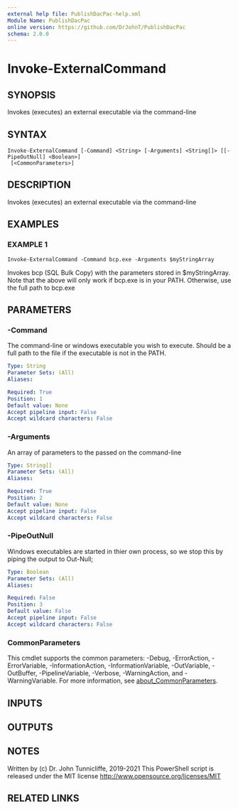 ```yaml
---
external help file: PublishDacPac-help.xml
Module Name: PublishDacPac
online version: https://github.com/DrJohnT/PublishDacPac
schema: 2.0.0
---
```


# Invoke-ExternalCommand

## SYNOPSIS
Invokes (executes) an external executable via the command-line

## SYNTAX

```
Invoke-ExternalCommand [-Command] <String> [-Arguments] <String[]> [[-PipeOutNull] <Boolean>]
 [<CommonParameters>]
```

## DESCRIPTION
Invokes (executes) an external executable via the command-line

## EXAMPLES

### EXAMPLE 1
```
Invoke-ExternalCommand -Command bcp.exe -Arguments $myStringArray
```

Invokes bcp (SQL Bulk Copy) with the parameters stored in $myStringArray.
Note that the above will only work if bcp.exe is in your PATH. 
Otherwise, use the full path to bcp.exe

## PARAMETERS

### -Command
The command-line or windows executable you wish to execute. 
Should be a full path to the file if the executable is not in the PATH.

```yaml
Type: String
Parameter Sets: (All)
Aliases:

Required: True
Position: 1
Default value: None
Accept pipeline input: False
Accept wildcard characters: False
```

### -Arguments
An array of parameters to the passed on the command-line

```yaml
Type: String[]
Parameter Sets: (All)
Aliases:

Required: True
Position: 2
Default value: None
Accept pipeline input: False
Accept wildcard characters: False
```

### -PipeOutNull
Windows executables are started in thier own process, so we stop this by piping the output to Out-Null;

```yaml
Type: Boolean
Parameter Sets: (All)
Aliases:

Required: False
Position: 3
Default value: False
Accept pipeline input: False
Accept wildcard characters: False
```

### CommonParameters
This cmdlet supports the common parameters: -Debug, -ErrorAction, -ErrorVariable, -InformationAction, -InformationVariable, -OutVariable, -OutBuffer, -PipelineVariable, -Verbose, -WarningAction, and -WarningVariable. For more information, see [about_CommonParameters](http://go.microsoft.com/fwlink/?LinkID=113216).

## INPUTS

## OUTPUTS

## NOTES
Written by (c) Dr.
John Tunnicliffe, 2019-2021 
This PowerShell script is released under the MIT license http://www.opensource.org/licenses/MIT

## RELATED LINKS
